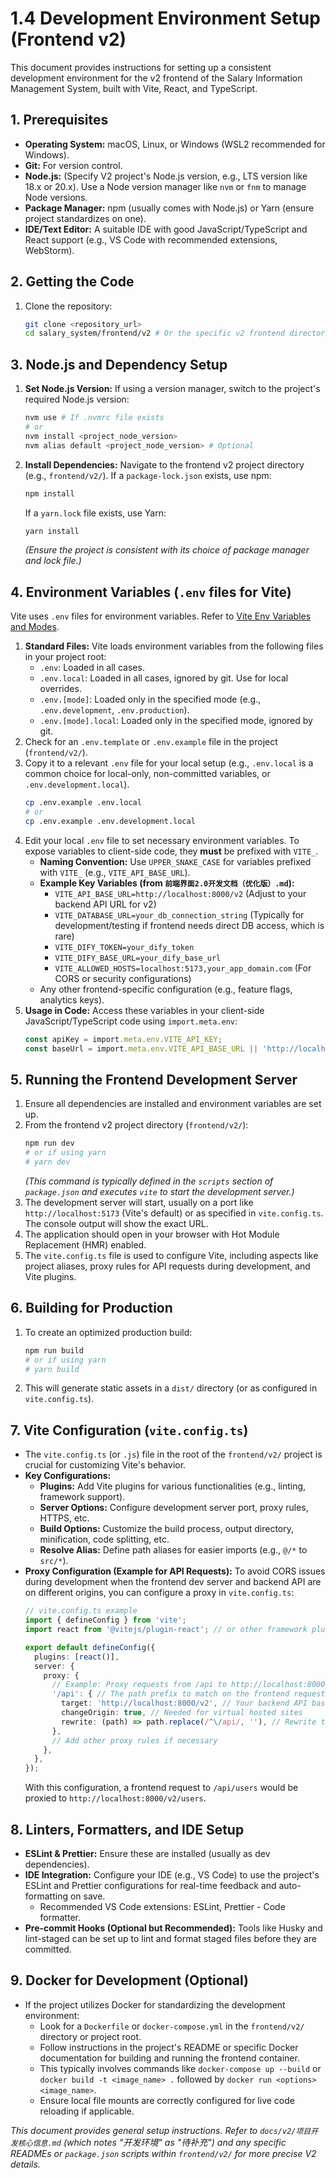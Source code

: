 # 1.4 Development Environment Setup (Frontend v2)

This document provides instructions for setting up a consistent development environment for the v2 frontend of the Salary Information Management System, built with Vite, React, and TypeScript.

## 1. Prerequisites

*   **Operating System:** macOS, Linux, or Windows (WSL2 recommended for Windows).
*   **Git:** For version control.
*   **Node.js:** (Specify V2 project's Node.js version, e.g., LTS version like 18.x or 20.x). Use a Node version manager like `nvm` or `fnm` to manage Node versions.
*   **Package Manager:** npm (usually comes with Node.js) or Yarn (ensure project standardizes on one).
*   **IDE/Text Editor:** A suitable IDE with good JavaScript/TypeScript and React support (e.g., VS Code with recommended extensions, WebStorm).

## 2. Getting the Code

1.  Clone the repository:
    ```bash
    git clone <repository_url>
    cd salary_system/frontend/v2 # Or the specific v2 frontend directory
    ```

## 3. Node.js and Dependency Setup

1.  **Set Node.js Version:** If using a version manager, switch to the project's required Node.js version:
    ```bash
    nvm use # If .nvmrc file exists
    # or
    nvm install <project_node_version>
    nvm alias default <project_node_version> # Optional
    ```
2.  **Install Dependencies:**
    Navigate to the frontend v2 project directory (e.g., `frontend/v2/`).
    If a `package-lock.json` exists, use npm:
    ```bash
    npm install
    ```
    If a `yarn.lock` file exists, use Yarn:
    ```bash
    yarn install
    ```
    *(Ensure the project is consistent with its choice of package manager and lock file.)*

## 4. Environment Variables (`.env` files for Vite)

Vite uses `.env` files for environment variables. Refer to [Vite Env Variables and Modes](https://vitejs.dev/guide/env-and-mode.html).

1.  **Standard Files:** Vite loads environment variables from the following files in your project root:
    *   `.env`: Loaded in all cases.
    *   `.env.local`: Loaded in all cases, ignored by git. Use for local overrides.
    *   `.env.[mode]`: Loaded only in the specified mode (e.g., `.env.development`, `.env.production`).
    *   `.env.[mode].local`: Loaded only in the specified mode, ignored by git. 
2.  Check for an `.env.template` or `.env.example` file in the project (`frontend/v2/`).
3.  Copy it to a relevant `.env` file for your local setup (e.g., `.env.local` is a common choice for local-only, non-committed variables, or `.env.development.local`).
    ```bash
    cp .env.example .env.local 
    # or
    cp .env.example .env.development.local
    ```
4.  Edit your local `.env` file to set necessary environment variables. To expose variables to client-side code, they **must** be prefixed with `VITE_`.
    *   **Naming Convention:** Use `UPPER_SNAKE_CASE` for variables prefixed with `VITE_` (e.g., `VITE_API_BASE_URL`).
    *   **Example Key Variables (from `前端界面2.0开发文档（优化版）.md`):**
        *   `VITE_API_BASE_URL=http://localhost:8000/v2` (Adjust to your backend API URL for v2)
        *   `VITE_DATABASE_URL=your_db_connection_string` (Typically for development/testing if frontend needs direct DB access, which is rare)
        *   `VITE_DIFY_TOKEN=your_dify_token`
        *   `VITE_DIFY_BASE_URL=your_dify_base_url`
        *   `VITE_ALLOWED_HOSTS=localhost:5173,your_app_domain.com` (For CORS or security configurations)
    *   Any other frontend-specific configuration (e.g., feature flags, analytics keys).
5.  **Usage in Code:** Access these variables in your client-side JavaScript/TypeScript code using `import.meta.env`:
    ```typescript
    const apiKey = import.meta.env.VITE_API_KEY;
    const baseUrl = import.meta.env.VITE_API_BASE_URL || 'http://localhost:8000/v2';
    ```

## 5. Running the Frontend Development Server

1.  Ensure all dependencies are installed and environment variables are set up.
2.  From the frontend v2 project directory (`frontend/v2/`):
    ```bash
    npm run dev
    # or if using yarn
    # yarn dev
    ```
    *(This command is typically defined in the `scripts` section of `package.json` and executes `vite` to start the development server.)*
3.  The development server will start, usually on a port like `http://localhost:5173` (Vite's default) or as specified in `vite.config.ts`. The console output will show the exact URL.
4.  The application should open in your browser with Hot Module Replacement (HMR) enabled.
5.  The `vite.config.ts` file is used to configure Vite, including aspects like project aliases, proxy rules for API requests during development, and Vite plugins.

## 6. Building for Production

1.  To create an optimized production build:
    ```bash
    npm run build
    # or if using yarn
    # yarn build
    ```
2.  This will generate static assets in a `dist/` directory (or as configured in `vite.config.ts`).

## 7. Vite Configuration (`vite.config.ts`)

*   The `vite.config.ts` (or `.js`) file in the root of the `frontend/v2/` project is crucial for customizing Vite's behavior.
*   **Key Configurations:**
    *   **Plugins:** Add Vite plugins for various functionalities (e.g., linting, framework support).
    *   **Server Options:** Configure development server port, proxy rules, HTTPS, etc.
    *   **Build Options:** Customize the build process, output directory, minification, code splitting, etc.
    *   **Resolve Alias:** Define path aliases for easier imports (e.g., `@/*` to `src/*`).
*   **Proxy Configuration (Example for API Requests):**
    To avoid CORS issues during development when the frontend dev server and backend API are on different origins, you can configure a proxy in `vite.config.ts`:
    ```typescript
    // vite.config.ts example
    import { defineConfig } from 'vite';
    import react from '@vitejs/plugin-react'; // or other framework plugin

    export default defineConfig({
      plugins: [react()],
      server: {
        proxy: {
          // Example: Proxy requests from /api to http://localhost:8000/v2/api
          '/api': { // The path prefix to match on the frontend request
            target: 'http://localhost:8000/v2', // Your backend API base URL
            changeOrigin: true, // Needed for virtual hosted sites
            rewrite: (path) => path.replace(/^\/api/, ''), // Rewrite the path if needed
          },
          // Add other proxy rules if necessary
        },
      },
    });
    ```
    With this configuration, a frontend request to `/api/users` would be proxied to `http://localhost:8000/v2/users`.

## 8. Linters, Formatters, and IDE Setup

*   **ESLint & Prettier:** Ensure these are installed (usually as dev dependencies).
*   **IDE Integration:** Configure your IDE (e.g., VS Code) to use the project's ESLint and Prettier configurations for real-time feedback and auto-formatting on save.
    *   Recommended VS Code extensions: ESLint, Prettier - Code formatter.
*   **Pre-commit Hooks (Optional but Recommended):** Tools like Husky and lint-staged can be set up to lint and format staged files before they are committed.

## 9. Docker for Development (Optional)

*   If the project utilizes Docker for standardizing the development environment:
    *   Look for a `Dockerfile` or `docker-compose.yml` in the `frontend/v2/` directory or project root.
    *   Follow instructions in the project's README or specific Docker documentation for building and running the frontend container.
    *   This typically involves commands like `docker-compose up --build` or `docker build -t <image_name> .` followed by `docker run <options> <image_name>`.
    *   Ensure local file mounts are correctly configured for live code reloading if applicable.

*This document provides general setup instructions. Refer to `docs/v2/项目开发核心信息.md` (which notes "开发环境" as "待补充") and any specific READMEs or `package.json` scripts within `frontend/v2/` for more precise V2 details.* 